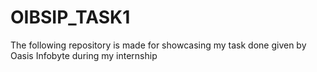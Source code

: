 # OIBSIP_TASK1
The following repository is made for showcasing my task done given by Oasis Infobyte during my internship
